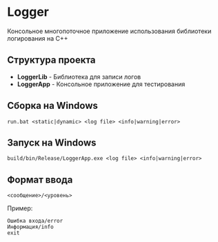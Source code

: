 # Logger

Консольное многопоточное приложение использования библиотеки логирования на C++

## Структура проекта
- **LoggerLib** - Библиотека для записи логов
- **LoggerApp** - Консольное приложение для тестирования

## Сборка на Windows
```
run.bat <static|dynamic> <log file> <info|warning|error>
```

## Запуск на Windows
```
build/bin/Release/LoggerApp.exe <log file> <info|warning|error>
```

## Формат ввода
```
<сообщение>/<уровень>
```
Пример:
```
Ошибка входа/error
Информация/info
exit
```
